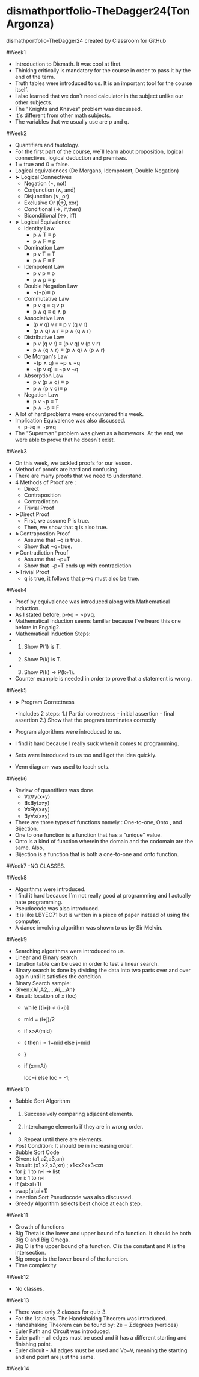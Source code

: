 # dismathportfolio-TheDagger24(Ton Argonza)
dismathportfolio-TheDagger24 created by Classroom for GitHub

#Week1
- Introduction to Dismath. It was cool at first.
- Thinking critically is mandatory for the course in order to pass it by the end of the term.
- Truth tables were introduced to us. It is an important tool for the course itself.
- I also learned that we don`t need calculator in the subject unlike our other subjects.
- The "Knights and Knaves" problem was discussed.
- It`s different from other math subjects. 
- The variables that we usually use are p and q.

#Week2
- Quantifiers and tautology.
- For the first part of the course, we`ll learn about proposition, logical connectives, logical deduction and premises.
- 1 = true and 0 = false.
- Logical equivalences (De Morgans, Idempotent, Double Negation)
- ➤ Logical Connectives
   - Negation (¬, not)
   - Conjunction (∧, and)
   - Disjunction (∨, or)
   - Exclusive Or (⊕, xor)
   - Conditional (→, if,then)
   - Biconditional (↔, iff)
- ➤ Logical Equivalence
   -  Identity Law
      - p ∧ T ≡ p
      - p ∧ F ≡ p
   - Domination Law
      - p v T ≡ T  
      - p ∧ F ≡ F 
   - Idempotent Law
      - p v p ≡ p 
      - p ∧ p ≡ p 
   - Double Negation Law
      - ¬(¬p)≡ p 
   - Commutative Law
      - p v q ≡ q v p
      - p ∧ q ≡ q ∧ p 
   - Associative Law
      - (p v q) v r ≡ p v (q v r) 
      - (p ∧ q) ∧ r ≡ p ∧ (q ∧ r)
   - Distributive Law
      - p v (q v r) ≡ (p v q) v (p v r)
      - p ∧ (q ∧ r) ≡ (p ∧ q) ∧ (p ∧ r) 
   - De Morgan's Law
      - ¬(p ∧ q) ≡ ¬p ∧ ¬q
      - ¬(p v q) ≡ ¬p v ¬q 
   - Absorption Law
      - p v (p ∧ q) ≡ p 
      - p ∧ (p v q)≡ p 
   - Negation Law
      - p v ¬p ≡ T
      - p ∧ ¬p ≡ F 
- A lot of hard problems were encountered this week.
- Implication Equivalence was also discussed.
   - p→q = ¬p∨q 
- The "Superman" problem was given as a homework. At the end, we were able to prove that he doesn`t exist.

#Week3
- On this week, we tackled proofs for our lesson.
- Method of proofs are hard and confusing.
- There are many proofs that we need to understand.
- 4 Methods of Proof are : 
  - Direct
  - Contraposition
  - Contradiction
  - Trivial Proof
- ➤Direct Proof
  - First, we assume P is true.
  - Then, we show that q is also true.
- ➤Contrapostion Proof
  - Assume that ¬q is true.
  - Show that ¬q=true.
- ➤Contradiction Proof
  - Assume that ¬p=T
  - Show that ¬p=T ends up with contradiction
- ➤Trivial Proof
  -  q is true, it follows that p→q must also be true.

#Week4
- Proof by equivalence was introduced along with Mathematical Induction.
- As I stated before,  p→q = ¬p∨q.
- Mathematical induction seems familiar because I`ve heard this one before in Engalg2. 
- Mathematical Induction Steps:
 - 1. Show P(1) is T.
 - 2. Show P(k) is T.
 - 3. Show P(k) -> P(k+1).
- Counter example is needed in order to prove that a statement is wrong.

#Week5
- ➤ Program Correctness

    •Includes 2 steps:
        1.) Partial correctness
         - initial assertion
         - final assertion 
        2.) Show that the program terminates correctly
  
- Program algorithms were introduced to us.
- I find it hard because I really suck when it comes to programming. 
- Sets were introduced to us too and I got the idea quickly.
- Venn diagram was used to teach sets.


#Week6
- Review of quantifiers was done.
   - ∀x∀y(x≠y) 
   - ∃x∃y(x≠y)
   - ∀x∃y(x≠y)
   - ∃y∀x(x≠y) 
- There are three types of functions namely : One-to-one, Onto , and Bijection.
- One to one function is a function that has a "unique" value.
- Onto is a kind of function wherein the domain and the codomain are the same. Also,
- Bijection is a function that is both a one-to-one and onto function.

#Week7
-NO CLASSES.

#Week8
- Algorithms were introduced.
- I find it hard because I`m not really good at programming and I actually hate programming.
- Pseudocode was also introduced.
- It is like LBYEC71 but is written in a piece of paper instead of using the computer.
- A dance involving algorithm was shown to us by Sir Melvin.


#Week9
- Searching algorithms were introduced to us.
- Linear and Binary search.
- Iteration table can be used in order to test a linear search.
- Binary search is done by dividing the data into two parts over and over again until it satisfies the condition.
- Binary Search sample:
 - Given:{A1,A2,...,Ai,...An}
 - Result: location of x (loc)
   - while [(i≠j) ≠ (i>j)]
   - mid = (i+j)/2
    - if x>A(mid)
    - {
       then i = 1+mid
       else j=mid
    - }
    - if (x==Ai)

       loc=i
        else 
        loc = -1;

#Week10
- Bubble Sort Algorithm 
-   1. Successively comparing adjacent elements.
-   2. Interchange elements if they are in wrong order.
-   3. Repeat until there are elements.
-   Post Condition: It should be in increasing order.
-   Bubble Sort Code
   - Given: (a1,a2,a3,an) 
   - Result: (x1,x2,x3,xn) ; x1<x2<x3<xn
   - for j: 1 to n-i -> list
   - for i: 1 to n-i
   - if (ai>ai+1)
   - swap(ai,ai+1)
- Insertion Sort Pseudocode was also discussed.
- Greedy Algorithm selects best choice at each step.

#Week11
- Growth of functions
- Big Theta is the lower and upper bound of a function. It should be both Big O and Big Omega.
- Big O is the upper bound of a function. C is the constant and K is the intersection.
- Big omega is the lower bound of the function.
- Time complexity

#Week12
- No classes.

#Week13
- There were only 2 classes for quiz 3.
- For the 1st class. The Handshaking Theorem was introduced.
- Handshaking Theorem can be found by: 2e = Σdegrees (vertices)
- Euler Path and Circuit was introduced.
- Euler path - all edges must be used and it has a different starting and finishing point.
- Euler circuit - All adges must be used and Vo=V, meaning the starting and end point are just the same.

#Week14

